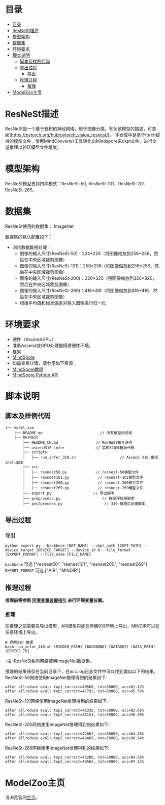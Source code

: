 # 目录

<!-- TOC -->

- [目录](#目录)
- [ResNeSt描述](#resnest描述)
- [模型架构](#模型架构)
- [数据集](#数据集)
- [环境要求](#环境要求)
- [脚本说明](#脚本说明)
    - [脚本及样例代码](#脚本及样例代码)
    - [导出过程](#导出过程)
        - [导出](#导出)
    - [推理过程](#推理过程)
        - [推理](#推理)
- [ModelZoo主页](#modelzoo主页)

<!-- /TOC -->

# ResNeSt描述

ResNeSt是一个基于卷积的神经网络，用于图像分类。有关该模型的描述，可查阅(https://pytorch.org/hub/pytorch_vision_resnest/)。
本仓库中是基于torch提供的模型文件，使用MindConverter工具转化出Mindspore来ckpt文件，进行全量推理以验证模型文件精度。

# 模型架构

ResNeSt模型支持四种模式：ResNeSt-50, ResNeSt-101，ResNeSt-201, ResNeSt-269。

# 数据集

ResNeSt使用的数据集： ImageNet

数据集的默认配置如下：

- 测试数据集预处理：
    - 图像的输入尺寸(ResNeSt-50)：224\*224（将图像缩放到256\*256，然后在中央区域裁剪图像）
    - 图像的输入尺寸(ResNeSt-101)：256\*256（将图像缩放到256\*256，然后在中央区域裁剪图像）
    - 图像的输入尺寸(ResNeSt-200)：320\*320（将图像缩放到320\*320，然后在中央区域裁剪图像）
    - 图像的输入尺寸(ResNeSt-269)：416\*416（将图像缩放到416\*416，然后在中央区域裁剪图像）
    - 根据平均值和标准偏差对输入图像进行归一化

# 环境要求

- 硬件（Ascend/GPU）
- 准备Ascend或GPU处理器搭建硬件环境。
- 框架
- [MindSpore](https://www.mindspore.cn/install)
- 如需查看详情，请参见如下资源：
- [MindSpore教程](https://www.mindspore.cn/tutorials/zh-CN/master/index.html)
- [MindSpore Python API](https://www.mindspore.cn/docs/zh-CN/master/index.html)

# 脚本说明

## 脚本及样例代码

```shell
├── model_zoo
    ├── README.md                          // 所有模型的说明
    ├── ResNeSt
        ├── README_CN.md                 // ResNeSt相关说明
        ├── ascend310_infer              // 实现310推理源代码
        ├── scripts
        │   ├── run_infer_310.sh                    // Ascend 310 推理shell脚本
        ├── src
        │   ├── resnest50.py             // resnest-50模型文件
        │   ├── resnest101.py             // resnest-101模型文件
        │   ├── resnest200.py             // resnest-200模型文件
        │   ├── resnest269.py             // resnest-269模型文件
        ├── export.py                   // 导出脚本
        ├── preprocess.py                   // 数据预处理脚本
        ├── postprocess.py                   // 310 推理后处理脚本
```

## 导出过程

### 导出

```shell
python export.py --backbone [NET_NAME] --ckpt_path [CKPT_PATH] --device_target [DEVICE_TARGET] --device_id 0 --file_format [EXPORT_FORMAT] --file_name [FILE_NAME]
```

`backbone` 可选 ["resnest50", "resnest101", "resnest200", "resnest269"]
`EXPORT_FORMAT` 可选 ["AIR", "MINDIR"]

## 推理过程

**推理前需参照 [环境变量设置指引](https://gitee.com/mindspore/models/tree/master/utils/ascend310_env_set/README_CN.md) 进行环境变量设置。**

### 推理

在推理之前需要先导出模型，AIR模型只能在昇腾910环境上导出，MINDIR可以在任意环境上导出。

```shell
# 昇腾310 推理
bash run_infer_310.sh [MINDIR_PATH] [BACKBONE] [DATASET] [DATA_PATH] [DEVICE_ID]
```

-注: ResNeSt系列网络使用ImageNet数据集。

推理的结果保存在当前目录下，在acc.log日志文件中可以找到类似以下的结果。
ResNeSt-50网络使用ImageNet推理得到的结果如下:

  ```log
  after allreduce eval: top1_correct=40560, tot=50000, acc=81.12%
  after allreduce eval: top5_correct=47792, tot=50000, acc=95.58%
  ```

ResNeSt-101网络使用ImageNet推理得到的结果如下:

  ```log
  after allreduce eval: top1_correct=41330, tot=50000, acc=82.66%
  after allreduce eval: top5_correct=48151, tot=50000, acc=96.30%
  ```

ResNeSt-200网络使用ImageNet推理得到的结果如下:

  ```log
  after allreduce eval: top1_correct=42082, tot=50000, acc=84.16%
  after allreduce eval: top5_correct=48469, tot=50000, acc=96.94%
  ```  

ResNeSt-269网络使用ImageNet推理得到的结果如下:

  ```log
  after allreduce eval: top1_correct=42288, tot=50000, acc=84.58%
  after allreduce eval: top5_correct=48562, tot=50000, acc=97.12%
  ```

# ModelZoo主页

 请浏览官网[主页](https://gitee.com/mindspore/models)。
